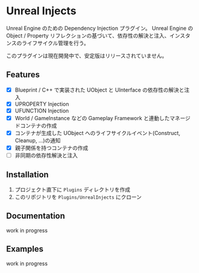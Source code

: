 # Unreal Injects

Unreal Engine のための Dependency Injection プラグイン。 Unreal Engine の Object / Property リフレクションの基づいて、依存性の解決と注入、インスタンスのライフサイクル管理を行う。

このプラグインは現在開発中で、安定版はリリースされていません。

## Features

- [x] Blueprint / C++ で実装された UObject と UInterface の依存性の解決と注入
- [x] UPROPERTY Injection
- [x] UFUNCTION Injection
- [x] World / GameInstance などの Gameplay Framework と連動したマネージドコンテナの作成
- [x] コンテナが生成した UObject へのライフサイクルイベント(Construct, Cleanup, ...)の通知
- [x] 親子関係を持つコンテナの作成
- [ ] 非同期の依存性解決と注入

## Installation

1. プロジェクト直下に `Plugins` ディレクトリを作成
2. このリポジトリを `Plugins/UnrealInjects` にクローン

## Documentation
work in progress

## Examples
work in progress